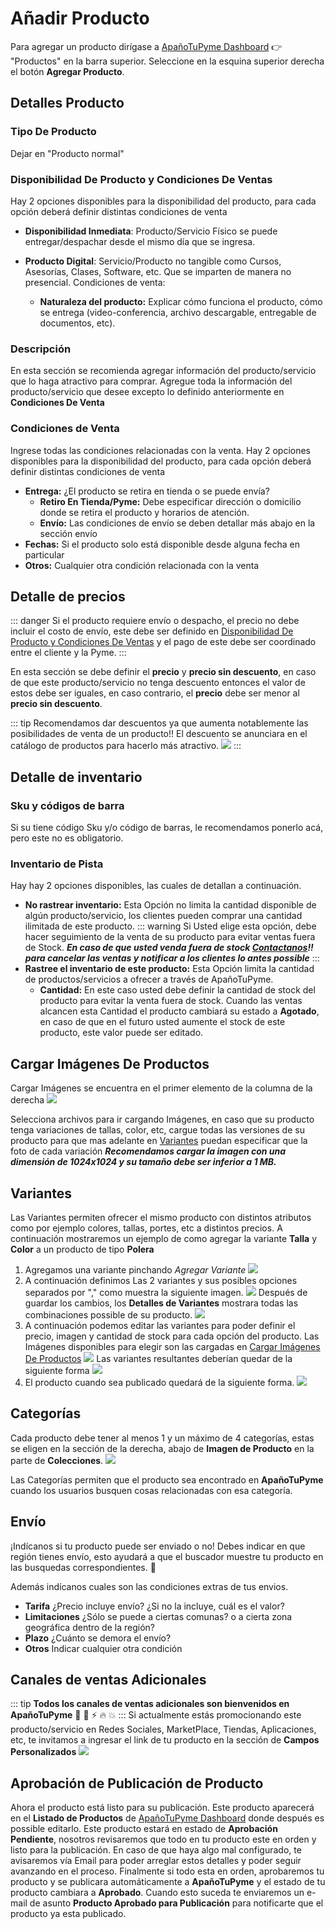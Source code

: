 # Añadir Producto

Para agregar un producto dirígase a [ApañoTuPyme Dashboard](https://pyme.apanotupyme.cl/index.php?p=login) :point_right: "Productos" en la barra superior.
Seleccione en la esquina superior derecha el botón **Agregar Producto**.
<!-- ![](../assets/images/product/add_product_button.png) -->

## Detalles Producto
### Tipo De Producto
Dejar en "Producto normal"

### Disponibilidad De Producto y Condiciones De Ventas
Hay 2 opciones disponibles para la disponibilidad del producto, para cada opción deberá definir distintas condiciones de venta
  * **Disponibilidad Inmediata**: Producto/Servicio Físico se puede entregar/despachar desde el mismo día que se ingresa.
    
  * **Producto Digital**: Servicio/Producto no tangible como Cursos, Asesorías, Clases, Software, etc. Que se imparten de manera no presencial.
  Condiciones de venta:
    *  **Naturaleza del producto:** Explicar cómo funciona el producto, cómo se entrega (video-conferencia, archivo descargable, entregable de documentos, etc).

### Descripción
  En esta sección se recomienda agregar información del producto/servicio que lo haga atractivo para comprar. Agregue toda la información del producto/servicio que desee excepto lo definido anteriormente en **Condiciones De Venta**

### Condiciones de Venta

Ingrese todas las condiciones relacionadas con la venta.
Hay 2 opciones disponibles para la disponibilidad del producto, para cada opción deberá definir distintas condiciones de venta
  * **Entrega:** ¿El producto se retira en tienda o se puede envía?
    * **Retiro En Tienda/Pyme:** Debe especificar dirección o domicilio donde se retira el producto y horarios de atención.
    * **Envío:** Las condiciones de envío se deben detallar más abajo en la sección envío
  * **Fechas:** Si el producto solo está disponible desde alguna fecha en particular
  * **Otros:** Cualquier otra condición relacionada con la venta


## Detalle de precios
::: danger
Si el producto requiere envío o despacho, el precio no debe incluir el costo de envío, este debe ser definido en [Disponibilidad De Producto y Condiciones De Ventas](#disponibilidad-de-producto-y-condiciones-de-ventas) y el pago de este debe ser coordinado entre el cliente y la Pyme.
:::

En esta sección se debe definir el **precio** y **precio sin descuento**, en caso de que este producto/servicio no tenga descuento entonces el valor de estos debe ser iguales, en caso contrario, el **precio** debe ser menor al **precio sin descuento**.

::: tip 
Recomendamos dar descuentos ya que aumenta notablemente las posibilidades de venta de un producto!!
El descuento se anunciara en el catálogo de productos para hacerlo más atractivo.
![](../assets/images/product/product_generic.png)
:::

## Detalle de inventario

### Sku y códigos de barra
Si su tiene código Sku y/o código de barras, le recomendamos ponerlo acá, pero este no es obligatorio.

### Inventario de Pista
Hay hay 2 opciones disponibles, las cuales de detallan a continuación.
  * **No rastrear inventario:** Esta Opción no limita la cantidad disponible de algún producto/servicio, los clientes pueden comprar una cantidad ilimitada de este producto.
  ::: warning
  Si Usted elige esta opción, debe hacer seguimiento de la venta de su producto para evitar ventas fuera de Stock. ***En caso de que usted venda fuera de stock [Contactanos](./contact.html)!! para cancelar las ventas y notificar a los clientes lo antes possible***
  :::
  * **Rastree el inventario de este producto:** Esta Opción limita la cantidad de productos/servicios a ofrecer a través de ApañoTuPyme.
    * **Cantidad:** En este caso usted debe definir la cantidad de stock del producto para evitar la venta fuera de stock. Cuando las ventas alcancen esta Cantidad el producto cambiará su estado a **Agotado**, en caso de que en el futuro usted aumente el stock de este producto, este valor puede ser editado.

## Cargar Imágenes De Productos
Cargar Imágenes se encuentra en el primer elemento de la columna de la derecha
  ![](../assets/images/product/upload_image.png)

Selecciona archivos para ir cargando Imágenes, en caso que su producto tenga variaciones de tallas, color, etc, cargue todas las versiones de su producto para que mas adelante en [Variantes](#variantes) puedan especificar que la foto de cada variación
***Recomendamos cargar la imagen con una dimensión de 1024x1024 y su tamaño debe ser inferior a 1 MB.***


## Variantes
Las Variantes permiten ofrecer el mismo producto con distintos atributos como por ejemplo colores, tallas, portes, etc a distintos precios.
A continuación mostraremos un ejemplo de como agregar la variante **Talla** y **Color** a un producto de tipo **Polera**

1. Agregamos una variante pinchando *Agregar Variante*
  ![](../assets/images/product/product_add_variant.png)
2. A continuación definimos Las 2 variantes y sus posibles opciones separados por "," como muestra la siguiente imagen.
  ![](../assets/images/product/variant_init.png)
Después de guardar los cambios, los **Detalles de Variantes** mostrara todas las combinaciones possible de su producto.
  ![](../assets/images/product/saved_varient.png)
3. A continuación podemos editar las variantes para poder definir el precio, imagen y cantidad de stock para cada opción del producto. Las Imágenes disponibles para elegir son las cargadas en [Cargar Imágenes De Productos](#cargar-imagenes-de-productos)
  ![](../assets/images/product/edit_variant.png)
Las variantes resultantes deberían quedar de la siguiente forma
  ![](../assets/images/product/variant_done.png)
4. El producto cuando sea publicado quedará de la siguiente forma.
  ![](../assets/images/product/product_with_variant.png)

## Categorías
Cada producto debe tener al menos 1 y un máximo de 4 categorías, estas se eligen en la sección de la derecha, abajo de **Imagen de Producto** en la parte de **Colecciones**.
  ![](../assets/images/product/categories.png)

Las Categorías permiten que el producto sea encontrado en **ApañoTuPyme** cuando los usuarios busquen cosas relacionadas con esa categoría.

## Envío

¡Indícanos si tu producto puede ser enviado o no! Debes indicar en que región tienes envío, esto ayudará a que el buscador muestre tu producto en las busquedas correspondientes. :mag_right:

Además indícanos cuales son las condiciones extras de tus envios.
* **Tarifa** ¿Precio incluye envío? ¿Si no la incluye, cuál es el valor?
* **Limitaciones** ¿Sólo se puede a ciertas comunas? o a cierta zona geográfica dentro de la región?
* **Plazo** ¿Cuánto se demora el envío?
* **Otros** Indicar cualquier otra condición


## Canales de ventas Adicionales
::: tip
**Todos los canales de ventas adicionales son bienvenidos en ApañoTuPyme** :tada: :100: :zap: :fire: :boom:
:::
Si actualmente estás promocionando este producto/servicio en Redes Sociales, MarketPlace, Tiendas, Aplicaciones, etc, te invitamos a ingresar el link de tu producto en la sección de **Campos Personalizados**
  ![](../assets/images/product/additional_field.png)

## Aprobación de Publicación de Producto
Ahora el producto está listo para su publicación. Este producto aparecerá en el **Listado de Productos** de [ApañoTuPyme Dashboard](https://pyme.apanotupyme.cl/index.php?p=login) donde después es possible editarlo. Este producto estará en estado de **Aprobación Pendiente**, nosotros revisaremos que todo en tu producto este en orden y listo para la publicación. En caso de que haya algo mal configurado, te avisaremos vía Email para poder arreglar estos detalles y poder seguir avanzando en el proceso. Finalmente si todo esta en orden, aprobaremos tu producto y se publicara automáticamente a **ApañoTuPyme** y el estado de tu producto cambiara a **Aprobado**. Cuando esto suceda te enviaremos un e-mail de asunto **Producto Aprobado para Publicación** para notificarte que el producto ya esta publicado.



